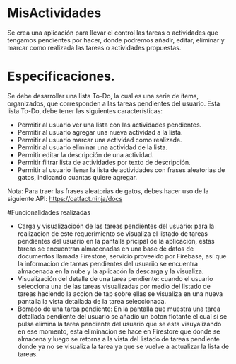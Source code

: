 # MisActividades

Se crea una aplicación para llevar el control las tareas o actividades que tengamos pendientes por hacer, donde podremos añadir, editar, eliminar
y marcar como realizada las tareas o actividades propuestas.

# Especificaciones.
Se debe desarrollar una lista To-Do, la cual es una serie de ítems, organizados, que corresponden a las tareas pendientes del usuario.
Esta lista To-Do, debe tener las siguientes características:

- Permitir al usuario ver una lista con las actividades pendientes. 
- Permitir al usuario agregar una nueva actividad a la lista. 
- Permitir al usuario marcar una actividad como realizada. 
- Permitir al usuario eliminar una actividad de la lista. 
- Permitir editar la descripción de una actividad. 
- Permitir filtrar lista de actividades por texto de descripción. 
- Permitir al usuario llenar la lista de actividades con frases aleatorias de gatos, indicando cuantas quiere agregar.

Nota: Para traer las frases aleatorias de gatos, debes hacer uso de la siguiente API: https://catfact.ninja/docs

#Funcionalidades realizadas
- Carga y visualizacioón de las tareas pendientes del usuario: para la realizacion de este requerimiento se visualiza el listado de tareas pendientes del usuario en la pantalla pricipal de la aplicacion, estas tareas se encuentran almacenadas en una base de datos de documentos llamada Firestore, servicio proveeido por Firebase, así que la informacion de tareas pendientes del usuariio se encuentra almacenada en la nube y la aplicacón la descarga y la visualiza.
- Visualización del detalle de una tarea pendiente: cuando el usuario selecciona una de las tareas visualizadas por medio del listado de tareas haciendo la accion de tap sobre ellas se visualiza en una nueva pantalla la vista detallada de la tarea seleccionada.
- Borrado de una tarea pendiente: En la pantalla que muestra una tarea detallada pendiente del usuario se añadio un boton flotante el cual si se pulsa elimina la tarea pendiente del usuario que se esta visuyalizando en ese momento, esta eliminacion se hace en Firestore que donde se almacena y luego se retorna a la vista del listado de tareas pendiente donde ya no se visualiza la tarea ya que se vuelve a actualizar la lista de tareas. 


